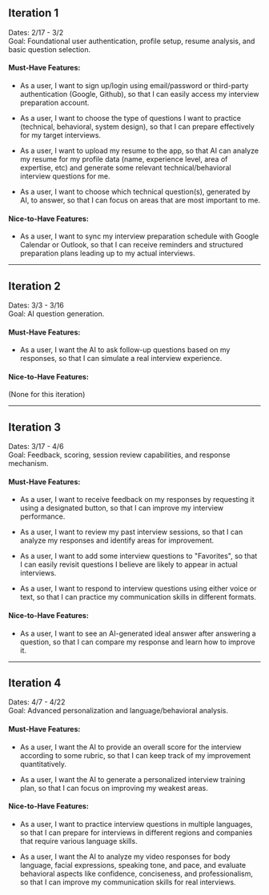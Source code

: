 ## Iteration 1
Dates: 2/17 - 3/2\
Goal: Foundational user authentication, profile setup, resume analysis, and basic question selection.

#### Must-Have Features:

-   As a user, I want to sign up/login using email/password or third-party authentication (Google, Github), so that I can easily access my interview preparation account.

-   As a user, I want to choose the type of questions I want to practice (technical, behavioral, system design), so that I can prepare effectively for my target interviews.

-   As a user, I want to upload my resume to the app, so that AI can analyze my resume for my profile data (name, experience level, area of expertise, etc) and generate some relevant technical/behavioral interview questions for me.

-   As a user, I want to choose which technical question(s), generated by AI, to answer, so that I can focus on areas that are most important to me.

#### Nice-to-Have Features:

-   As a user, I want to sync my interview preparation schedule with Google Calendar or Outlook, so that I can receive reminders and structured preparation plans leading up to my actual interviews.

* * * * *

## Iteration 2
Dates: 3/3 - 3/16\
Goal: AI question generation.

#### Must-Have Features:

-   As a user, I want the AI to ask follow-up questions based on my responses, so that I can simulate a real interview experience.

#### Nice-to-Have Features:
(None for this iteration)

* * * * *

## Iteration 3
Dates: 3/17 - 4/6\
Goal: Feedback, scoring, session review capabilities, and response mechanism.

#### Must-Have Features:

-   As a user, I want to receive feedback on my responses by requesting it using a designated button, so that I can improve my interview performance.

-   As a user, I want to review my past interview sessions, so that I can analyze my responses and identify areas for improvement.

-   As a user, I want to add some interview questions to "Favorites", so that I can easily revisit questions I believe are likely to appear in actual interviews.

-   As a user, I want to respond to interview questions using either voice or text, so that I can practice my communication skills in different formats.

#### Nice-to-Have Features:

-   As a user, I want to see an AI-generated ideal answer after answering a question, so that I can compare my response and learn how to improve it.

* * * * *

## Iteration 4
Dates: 4/7 - 4/22\
Goal: Advanced personalization and language/behavioral analysis.

#### Must-Have Features:

-   As a user, I want the AI to provide an overall score for the interview according to some rubric, so that I can keep track of my improvement quantitatively.

-   As a user, I want the AI to generate a personalized interview training plan, so that I can focus on improving my weakest areas.

#### Nice-to-Have Features:

-   As a user, I want to practice interview questions in multiple languages, so that I can prepare for interviews in different regions and companies that require various language skills.

-   As a user, I want the AI to analyze my video responses for body language, facial expressions, speaking tone, and pace, and evaluate behavioral aspects like confidence, conciseness, and professionalism, so that I can improve my communication skills for real interviews.